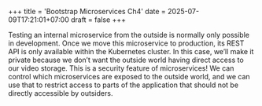 +++
title = 'Bootstrap Microservices Ch4'
date = 2025-07-09T17:21:01+07:00
draft = false
+++

Testing an internal microservice from the outside is normally
only possible in development. Once we move this microservice to production, its
REST API is only available within the Kubernetes cluster. In this case, we’ll make it private because we don’t want the outside world having direct access to our video storage.
This is a security feature of microservices! We can control which microservices are
exposed to the outside world, and we can use that to restrict access to parts of the
application that should not be directly accessible by outsiders. 
